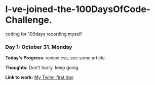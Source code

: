 # I-ve-joined-the-100DaysOfCode-Challenge.
coding for 100days recording myself
### Day 1: October 31. Monday

**Today's Progress**: review css, see some article.

**Thoughts:** Don't hurry, keep going.

**Link to work:** [My Twiter first day](https://twitter.com/healerm16)
